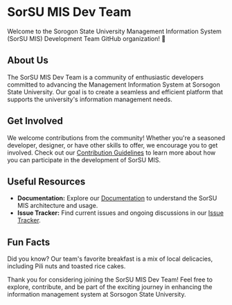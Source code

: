 # SorSU MIS Dev Team

Welcome to the Sorogon State University Management Information System (SorSU MIS) Development Team GitHub organization! 🚀

## About Us

The SorSU MIS Dev Team is a community of enthusiastic developers committed to advancing the Management Information System at Sorsogon State University. Our goal is to create a seamless and efficient platform that supports the university's information management needs.

## Get Involved

We welcome contributions from the community! Whether you're a seasoned developer, designer, or have other skills to offer, we encourage you to get involved. Check out our [Contribution Guidelines](CONTRIBUTING.md) to learn more about how you can participate in the development of SorSU MIS.

## Useful Resources

- **Documentation:** Explore our [Documentation](docs/) to understand the SorSU MIS architecture and usage.
- **Issue Tracker:** Find current issues and ongoing discussions in our [Issue Tracker](https://github.com/SorSU-MIS-Dev-Team/issues).

## Fun Facts

Did you know? Our team's favorite breakfast is a mix of local delicacies, including Pili nuts and toasted rice cakes.

Thank you for considering joining the SorSU MIS Dev Team! Feel free to explore, contribute, and be part of the exciting journey in enhancing the information management system at Sorsogon State University.
